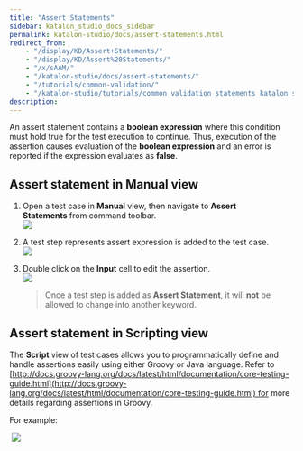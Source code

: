 ```yaml
---
title: "Assert Statements" 
sidebar: katalon_studio_docs_sidebar
permalink: katalon-studio/docs/assert-statements.html 
redirect_from:
    - "/display/KD/Assert+Statements/"
    - "/display/KD/Assert%20Statements/"
    - "/x/sAAM/"
    - "/katalon-studio/docs/assert-statements/"
    - "/tutorials/common-validation/"
    - "/katalon-studio/tutorials/common_validation_statements_katalon_studio.html"
description: 
---
```

An assert statement contains a **boolean expression** where this condition must hold true for the test execution to continue. Thus, execution of the assertion causes evaluation of the **boolean expression** and an error is reported if the expression evaluates as **false**.

Assert statement in Manual view
-------------------------------

1.  Open a test case in **Manual** view, then navigate to **Assert Statements** from command toolbar.  
    ![](../../images/katalon-studio/docs/assert-statements/image2017-6-30-203A443A0.png)  
      
    
2.  A test step represents assert expression is added to the test case.  
    ![](../../images/katalon-studio/docs/assert-statements/image2017-2-10-143A353A6.png)  
      
    
3.  Double click on the **Input** cell to edit the assertion.  
    ![](../../images/katalon-studio/docs/assert-statements/image2017-2-10-153A23A25.png)
    
    > Once a test step is added as **Assert Statement**, it will **not** be allowed to change into another keyword.
    

Assert statement in Scripting view
----------------------------------

The **Script** view of test cases allows you to programmatically define and handle assertions easily using either Groovy or Java language. Refer to [http://docs.groovy-lang.org/docs/latest/html/documentation/core-testing-guide.html](http://docs.groovy-lang.org/docs/latest/html/documentation/core-testing-guide.html) for more details regarding assertions in Groovy.

For example:

 ![](../../images/katalon-studio/docs/assert-statements/11.png)